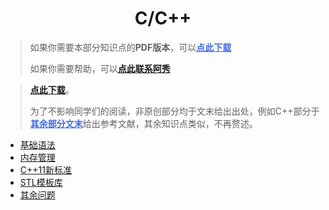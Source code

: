 <h1 align="center">C/C++</h1>


> 如果你需要本部分知识点的**PDF版本**，可以<a target="_blank" style="font-weight:bold; color:#4169E1;text-decoration:underline;" href="Doc/免费资源/逆袭进大厂PDF/Download.md">点此下载</a>
>
> 如果你需要帮助，可以<font style="font-weight:bold; color:#4169E1;text-decoration:underline;">[点此联系阿秀](Doc/Other/ContactMe/ContactMe.md#联系阿秀)</font>


> [**点此下载**](Doc/免费资源/逆袭进大厂PDF/Download.md)。
>
> 为了不影响同学们的阅读，非原创部分均于文末给出出处，例如C++部分于<a target="_blank" style="font-weight:bold; color:#4169E1;text-decoration:underline;" href="Doc/Knowledge/C++/其余问题/其余问题.md#reference">其余部分文末</a>给出参考文献，其余知识点类似，不再赘述。





- [基础语法](Doc/Knowledge/C++/基础语法/基础语法.md)
- [内存管理](Doc/Knowledge/C++/内存管理/内存管理.md)
- [C++11新标准](Doc/Knowledge/C++/C++11新标准/C++11新标准.md)
- [STL模板库](Doc/Knowledge/C++/STL模板库/STL模板库.md)
- [其余问题](Doc/Knowledge/C++/其余问题/其余问题.md)

